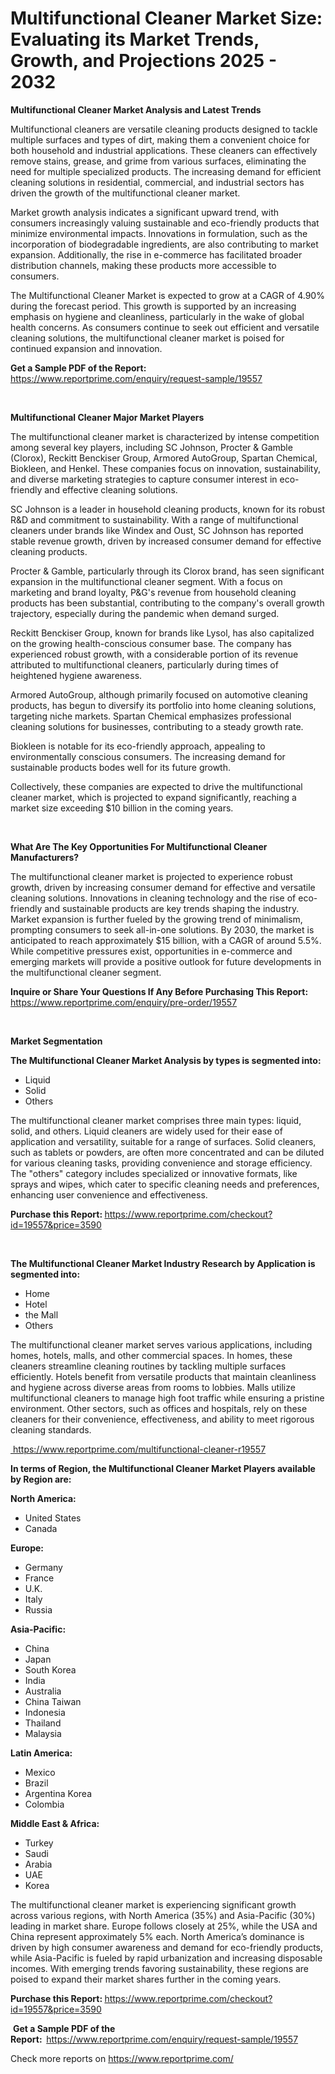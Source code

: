 <p><h1>Multifunctional Cleaner Market Size: Evaluating its Market Trends, Growth, and Projections 2025 - 2032</h1></p><p><strong>Multifunctional Cleaner Market Analysis and Latest Trends</strong></p>
<p><p>Multifunctional cleaners are versatile cleaning products designed to tackle multiple surfaces and types of dirt, making them a convenient choice for both household and industrial applications. These cleaners can effectively remove stains, grease, and grime from various surfaces, eliminating the need for multiple specialized products. The increasing demand for efficient cleaning solutions in residential, commercial, and industrial sectors has driven the growth of the multifunctional cleaner market.</p><p>Market growth analysis indicates a significant upward trend, with consumers increasingly valuing sustainable and eco-friendly products that minimize environmental impacts. Innovations in formulation, such as the incorporation of biodegradable ingredients, are also contributing to market expansion. Additionally, the rise in e-commerce has facilitated broader distribution channels, making these products more accessible to consumers.</p><p>The Multifunctional Cleaner Market is expected to grow at a CAGR of 4.90% during the forecast period. This growth is supported by an increasing emphasis on hygiene and cleanliness, particularly in the wake of global health concerns. As consumers continue to seek out efficient and versatile cleaning solutions, the multifunctional cleaner market is poised for continued expansion and innovation.</p></p>
<p><strong>Get a Sample PDF of the Report:&nbsp;</strong> <a href="https://www.reportprime.com/enquiry/request-sample/19557?utm_campaign=2734&utm_medium=2&utm_source=Github&utm_content=ia&utm_term=20032025&utm_id=multifunctional-cleaner">https://www.reportprime.com/enquiry/request-sample/19557</a></p>
<p>&nbsp;</p>
<p><strong>Multifunctional Cleaner Major Market Players</strong></p>
<p><p>The multifunctional cleaner market is characterized by intense competition among several key players, including SC Johnson, Procter & Gamble (Clorox), Reckitt Benckiser Group, Armored AutoGroup, Spartan Chemical, Biokleen, and Henkel. These companies focus on innovation, sustainability, and diverse marketing strategies to capture consumer interest in eco-friendly and effective cleaning solutions.</p><p>SC Johnson is a leader in household cleaning products, known for its robust R&D and commitment to sustainability. With a range of multifunctional cleaners under brands like Windex and Oust, SC Johnson has reported stable revenue growth, driven by increased consumer demand for effective cleaning products.</p><p>Procter & Gamble, particularly through its Clorox brand, has seen significant expansion in the multifunctional cleaner segment. With a focus on marketing and brand loyalty, P&G's revenue from household cleaning products has been substantial, contributing to the company's overall growth trajectory, especially during the pandemic when demand surged.</p><p>Reckitt Benckiser Group, known for brands like Lysol, has also capitalized on the growing health-conscious consumer base. The company has experienced robust growth, with a considerable portion of its revenue attributed to multifunctional cleaners, particularly during times of heightened hygiene awareness.</p><p>Armored AutoGroup, although primarily focused on automotive cleaning products, has begun to diversify its portfolio into home cleaning solutions, targeting niche markets. Spartan Chemical emphasizes professional cleaning solutions for businesses, contributing to a steady growth rate.</p><p>Biokleen is notable for its eco-friendly approach, appealing to environmentally conscious consumers. The increasing demand for sustainable products bodes well for its future growth.</p><p>Collectively, these companies are expected to drive the multifunctional cleaner market, which is projected to expand significantly, reaching a market size exceeding $10 billion in the coming years.</p></p>
<p>&nbsp;</p>
<p><strong>What Are The Key Opportunities For Multifunctional Cleaner Manufacturers?</strong></p>
<p><p>The multifunctional cleaner market is projected to experience robust growth, driven by increasing consumer demand for effective and versatile cleaning solutions. Innovations in cleaning technology and the rise of eco-friendly and sustainable products are key trends shaping the industry. Market expansion is further fueled by the growing trend of minimalism, prompting consumers to seek all-in-one solutions. By 2030, the market is anticipated to reach approximately $15 billion, with a CAGR of around 5.5%. While competitive pressures exist, opportunities in e-commerce and emerging markets will provide a positive outlook for future developments in the multifunctional cleaner segment.</p></p>
<p><strong>Inquire or Share Your Questions If Any Before Purchasing This Report:</strong> <a href="https://www.reportprime.com/enquiry/pre-order/19557?utm_campaign=2734&utm_medium=2&utm_source=Github&utm_content=ia&utm_term=20032025&utm_id=multifunctional-cleaner">https://www.reportprime.com/enquiry/pre-order/19557</a></p>
<p>&nbsp;</p>
<p><strong>Market Segmentation</strong></p>
<p><strong>The Multifunctional Cleaner Market Analysis by types is segmented into:</strong></p>
<p><ul><li>Liquid</li><li>Solid</li><li>Others</li></ul></p>
<p><p>The multifunctional cleaner market comprises three main types: liquid, solid, and others. Liquid cleaners are widely used for their ease of application and versatility, suitable for a range of surfaces. Solid cleaners, such as tablets or powders, are often more concentrated and can be diluted for various cleaning tasks, providing convenience and storage efficiency. The "others" category includes specialized or innovative formats, like sprays and wipes, which cater to specific cleaning needs and preferences, enhancing user convenience and effectiveness.</p></p>
<p><strong>Purchase this Report:&nbsp;</strong><a href="https://www.reportprime.com/checkout?id=19557&price=3590&utm_campaign=2734&utm_medium=2&utm_source=Github&utm_content=ia&utm_term=20032025&utm_id=multifunctional-cleaner">https://www.reportprime.com/checkout?id=19557&price=3590</a></p>
<p>&nbsp;</p>
<p><strong>The Multifunctional Cleaner Market Industry Research by Application is segmented into:</strong></p>
<p><ul><li>Home</li><li>Hotel</li><li>the Mall</li><li>Others</li></ul></p>
<p><p>The multifunctional cleaner market serves various applications, including homes, hotels, malls, and other commercial spaces. In homes, these cleaners streamline cleaning routines by tackling multiple surfaces efficiently. Hotels benefit from versatile products that maintain cleanliness and hygiene across diverse areas from rooms to lobbies. Malls utilize multifunctional cleaners to manage high foot traffic while ensuring a pristine environment. Other sectors, such as offices and hospitals, rely on these cleaners for their convenience, effectiveness, and ability to meet rigorous cleaning standards.</p></p>
<p><a href="https://www.reportprime.com/multifunctional-cleaner-r19557?utm_campaign=2734&utm_medium=2&utm_source=Github&utm_content=ia&utm_term=20032025&utm_id=multifunctional-cleaner">&nbsp;https://www.reportprime.com/multifunctional-cleaner-r19557</a></p>
<p><strong>In terms of Region, the Multifunctional Cleaner Market Players available by Region are:</strong></p>
<p>
    <p> <strong> North America: </strong>
        <ul>
            <li>United States</li>
            <li>Canada</li>
        </ul>
        </p> 
    <p> <strong> Europe: </strong>
        <ul>
            <li>Germany</li>
            <li>France</li>
            <li>U.K.</li>
            <li>Italy</li>
            <li>Russia</li>
        </ul>
        </p> 
    <p> <strong> Asia-Pacific: </strong>
        <ul>
            <li>China</li>
            <li>Japan</li>
            <li>South Korea</li>
            <li>India</li>
            <li>Australia</li>
            <li>China Taiwan</li>
            <li>Indonesia</li>
            <li>Thailand</li>
            <li>Malaysia</li>
        </ul>
        </p> 
    <p> <strong> Latin America: </strong>
        <ul>
            <li>Mexico</li>
            <li>Brazil</li>
            <li>Argentina Korea</li>
            <li>Colombia</li>
        </ul>
        </p> 
    <p> <strong> Middle East & Africa: </strong>
        <ul>
            <li>Turkey</li>
            <li>Saudi</li>
            <li>Arabia</li>
            <li>UAE</li>
            <li>Korea</li>
        </ul>
    </p>
    </p>
<p><p>The multifunctional cleaner market is experiencing significant growth across various regions, with North America (35%) and Asia-Pacific (30%) leading in market share. Europe follows closely at 25%, while the USA and China represent approximately 5% each. North America’s dominance is driven by high consumer awareness and demand for eco-friendly products, while Asia-Pacific is fueled by rapid urbanization and increasing disposable incomes. With emerging trends favoring sustainability, these regions are poised to expand their market shares further in the coming years.</p></p>
<p><strong>Purchase this Report: </strong><a href="https://www.reportprime.com/checkout?id=19557&price=3590&utm_campaign=2734&utm_medium=2&utm_source=Github&utm_content=ia&utm_term=20032025&utm_id=multifunctional-cleaner">https://www.reportprime.com/checkout?id=19557&price=3590</a></p>
<p>&nbsp;<strong>Get a Sample PDF of the Report:&nbsp;&nbsp;</strong><a href="https://www.reportprime.com/enquiry/request-sample/19557?utm_campaign=2734&utm_medium=2&utm_source=Github&utm_content=ia&utm_term=20032025&utm_id=multifunctional-cleaner">https://www.reportprime.com/enquiry/request-sample/19557</a></p>
<p><strong></strong></p>
<p>Check more reports on <a href="https://www.reportprime.com/?utm_campaign=2734&utm_medium=2&utm_source=Github&utm_content=ia&utm_term=20032025&utm_id=multifunctional-cleaner">https://www.reportprime.com/</a></p>
